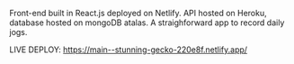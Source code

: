 Front-end built in React.js deployed on Netlify. API hosted on Heroku, database hosted on mongoDB atalas. A straighforward app to record daily jogs.

LIVE DEPLOY: https://main--stunning-gecko-220e8f.netlify.app/
